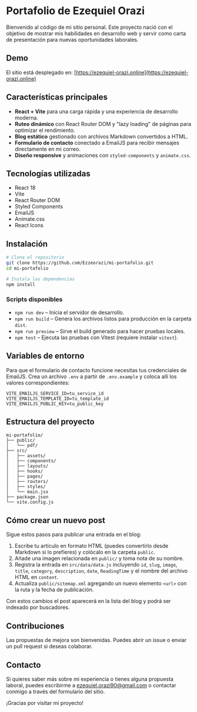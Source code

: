 # Portafolio de Ezequiel Orazi

Bienvenido al código de mi sitio personal. Este proyecto nació con el objetivo de mostrar mis habilidades en desarrollo web y servir como carta de presentación para nuevas oportunidades laborales.

## Demo

El sitio está desplegado en: [https://ezequiel-orazi.online](https://ezequiel-orazi.online)

## Características principales

- **React + Vite** para una carga rápida y una experiencia de desarrollo moderna.
- **Ruteo dinámico** con React Router DOM y "lazy loading" de páginas para optimizar el rendimiento.
- **Blog estático** gestionado con archivos Markdown convertidos a HTML.
- **Formulario de contacto** conectado a EmailJS para recibir mensajes directamente en mi correo.
- **Diseño responsive** y animaciones con `styled-components` y `animate.css`.

## Tecnologías utilizadas

- React 18
- Vite
- React Router DOM
- Styled Components
- EmailJS
- Animate.css
- React Icons

## Instalación

```bash
# Clona el repositorio
git clone https://github.com/Ezzeorazi/mi-portafolio.git
cd mi-portafolio

# Instala las dependencias
npm install
```

### Scripts disponibles

- `npm run dev` – Inicia el servidor de desarrollo.
- `npm run build` – Genera los archivos listos para producción en la carpeta `dist`.
- `npm run preview` – Sirve el build generado para hacer pruebas locales.
- `npm test` – Ejecuta las pruebas con Vitest (requiere instalar `vitest`).

## Variables de entorno

Para que el formulario de contacto funcione necesitas tus credenciales de EmailJS. Crea un archivo `.env` a partir de `.env.example` y coloca allí los valores correspondientes:

```
VITE_EMAILJS_SERVICE_ID=tu_service_id
VITE_EMAILJS_TEMPLATE_ID=tu_template_id
VITE_EMAILJS_PUBLIC_KEY=tu_public_key
```

## Estructura del proyecto

```
mi-portafolio/
├── public/
│   └── pdf/
├── src/
│   ├── assets/
│   ├── components/
│   ├── layouts/
│   ├── hooks/
│   ├── pages/
│   ├── routers/
│   ├── styles/
│   └── main.jsx
├── package.json
└── vite.config.js
```
## Cómo crear un nuevo post

Sigue estos pasos para publicar una entrada en el blog:

1. Escribe tu artículo en formato HTML (puedes convertirlo desde Markdown si lo prefieres) y colócalo en la carpeta `public`.
2. Añade una imagen relacionada en `public/` y toma nota de su nombre.
3. Registra la entrada en `src/data/data.js` incluyendo `id`, `slug`, `image`, `title`, `category`, `description`, `date`, `ReadingTime` y el nombre del archivo HTML en `content`.
4. Actualiza `public/sitemap.xml` agregando un nuevo elemento `<url>` con la ruta y la fecha de publicación.

Con estos cambios el post aparecerá en la lista del blog y podrá ser indexado por buscadores.

## Contribuciones

Las propuestas de mejora son bienvenidas. Puedes abrir un issue o enviar un pull request si deseas colaborar.

## Contacto

Si quieres saber más sobre mi experiencia o tienes alguna propuesta laboral, puedes escribirme a [ezequiel.orazi90@gmail.com](mailto:ezequiel.orazi90@gmail.com) o contactar conmigo a través del formulario del sitio.

¡Gracias por visitar mi proyecto!
